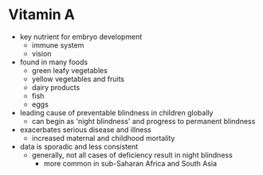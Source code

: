 # Vitamin A
- key nutrient for embryo development
	- immune system
	- vision
- found in many foods
	- green leafy vegetables
	- yellow vegetables and fruits
	- dairy products
	- fish
	- eggs
- leading cause of preventable blindness in children globally
	- can begin as 'night blindness' and progress to permanent blindness
- exacerbates serious disease and illness
	- increased maternal and childhood mortality
- data is sporadic and less consistent
	- generally, not all cases of deficiency result in night blindness
		- more common in sub-Saharan Africa and South Asia